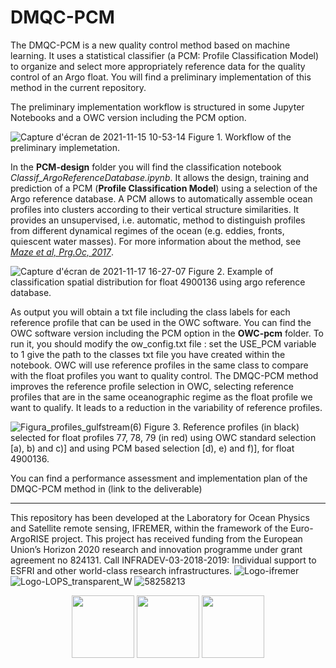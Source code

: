 # DMQC-PCM

The DMQC-PCM is a new quality control method based on machine learning. It uses a statistical classifier (a PCM: Profile Classification Model) to organize and select more appropriately reference data for the quality control of an Argo float. You will find a preliminary implementation of this method in the current repository.

The preliminary implementation workflow is structured in some Jupyter Notebooks and a OWC version including the PCM option.

![Capture d'écran de 2021-11-15 10-53-14](https://user-images.githubusercontent.com/59824937/146351682-2aa8c72d-dc2f-4038-b372-44836c3a34b7.png)
Figure 1. Workflow of the preliminary implemetation.


In the **PCM-design** folder you will find the classification notebook *Classif_ArgoReferenceDatabase.ipynb*. It allows the design, training and prediction of a PCM (__Profile Classification Model__) using a selection of the Argo reference database. A PCM allows to automatically assemble ocean profiles into clusters according to their vertical structure similarities. It provides an unsupervised, i.e. automatic, method to distinguish profiles from different dynamical regimes of the ocean (e.g. eddies, fronts, quiescent water masses). For more information about the method, see [*Maze et al, Prg.Oc, 2017*](https://www.sciencedirect.com/science/article/pii/S0079661116300714).

![Capture d'écran de 2021-11-17 16-27-07](https://user-images.githubusercontent.com/59824937/146352107-08b59ffd-ed73-4e70-84ee-cd002f98fb15.png)
Figure 2. Example of classification spatial distribution for float 4900136 using argo reference database.


As output you will obtain a txt file including the class labels for each reference profile that can be used in the OWC software. You can find the OWC software version including the PCM option in the **OWC-pcm** folder. To run it, you should modify the ow_config.txt file :
set the USE_PCM variable to 1 
give the path to the classes txt file you have created within the notebook.
OWC will use reference profiles in the same class to compare with the float profiles you want to quality control. 
The DMQC-PCM method improves the reference profile selection in OWC, selecting reference profiles that are in the same oceanographic regime as the float profile we want to qualify. It leads to a reduction in the variability of reference profiles.

![Figura_profiles_gulfstream(6)](https://user-images.githubusercontent.com/59824937/146352649-bf7c2649-1eff-4f7c-b7dc-fc6ec7e13f2a.jpg)
Figure 3. Reference profiles (in black) selected for float profiles 77, 78, 79 (in red) using OWC standard selection [a), b) and c)] and using PCM based selection [d), e) and f)], for float 4900136.

You can find a performance assessment and implementation plan of the DMQC-PCM method in (link to the deliverable)

***
This repository has been developed at the Laboratory for Ocean Physics and Satellite remote sensing, IFREMER, within the framework of the Euro-ArgoRISE project. This project has received funding from the European Union’s Horizon 2020 research and innovation programme under grant agreement no 824131. Call INFRADEV-03-2018-2019: Individual support to ESFRI and other world-class research infrastructures.
![Logo-ifremer](https://user-images.githubusercontent.com/59824937/146353099-bcd2bd4e-d310-4807-aee2-9cf24075f0c3.jpg)
![Logo-LOPS_transparent_W](https://user-images.githubusercontent.com/59824937/146353157-b45e9943-9643-45d0-bab5-80c22fc2d889.jpg)
![58258213](https://user-images.githubusercontent.com/59824937/146353317-56b3e70e-aed9-40e0-9212-3393d2e0ddd9.png)

<div>
<center><img src="attachment:Logo-ifremer" width="100"/> <img src="attachment:Logo-LOPS_transparent_W" width="100"/> <img src="attachment:58258213" width="100"/></center>
</div>
